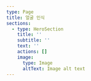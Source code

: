 ```yaml
---
type: Page
title: 얼굴 인식
sections:
  - type: HeroSection
    title: ''
    subtitle: ''
    text: ''
    actions: []
    image:
      type: Image
      altText: Image alt text
---
```

